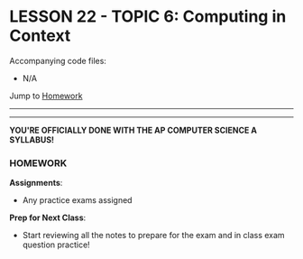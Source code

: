 # LESSON 22 - TOPIC 6: Computing in Context

Accompanying code files:
- N/A

Jump to [Homework](#homework)

---

---

**YOU'RE OFFICIALLY DONE WITH THE AP COMPUTER SCIENCE A SYLLABUS!**

### HOMEWORK
**Assignments**:
- Any practice exams assigned

**Prep for Next Class**:
- Start reviewing all the notes to prepare for the exam and in class exam question practice!
